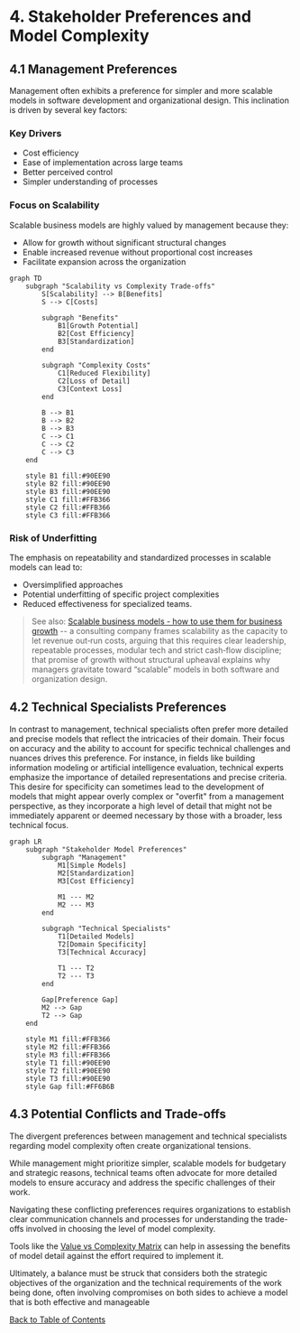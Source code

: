# 4. Stakeholder Preferences and Model Complexity

## 4.1 Management Preferences

Management often exhibits a preference for simpler and more scalable models in software development and organizational design. This inclination is driven by several key factors:

### Key Drivers
- Cost efficiency
- Ease of implementation across large teams
- Better perceived control
- Simpler understanding of processes

### Focus on Scalability
Scalable business models are highly valued by management because they:
- Allow for growth without significant structural changes
- Enable increased revenue without proportional cost increases
- Facilitate expansion across the organization

```mermaid
graph TD
    subgraph "Scalability vs Complexity Trade-offs"
        S[Scalability] --> B[Benefits]
        S --> C[Costs]
        
        subgraph "Benefits"
            B1[Growth Potential]
            B2[Cost Efficiency]
            B3[Standardization]
        end
        
        subgraph "Complexity Costs"
            C1[Reduced Flexibility]
            C2[Loss of Detail]
            C3[Context Loss]
        end
        
        B --> B1
        B --> B2
        B --> B3
        C --> C1
        C --> C2
        C --> C3
    end
    
    style B1 fill:#90EE90
    style B2 fill:#90EE90
    style B3 fill:#90EE90
    style C1 fill:#FFB366
    style C2 fill:#FFB366
    style C3 fill:#FFB366
```

### Risk of Underfitting
The emphasis on repeatability and standardized processes in scalable models can lead to:
- Oversimplified approaches
- Potential underfitting of specific project complexities
- Reduced effectiveness for specialized teams.

> See also: [Scalable business models - how to use them for business growth](https://serengetitech.com/business/scalable-business-models-how-to-use-them-for-business-growth/) -- a consulting company frames scalability as the capacity to let revenue out‑run costs, arguing that this requires clear leadership, repeatable processes, modular tech and strict cash‑flow discipline; that promise of growth without structural upheaval explains why managers gravitate toward “scalable” models in both software and organization design.

## 4.2 Technical Specialists Preferences

In contrast to management, technical specialists often prefer more detailed and precise models that reflect the intricacies of their domain. 
Their focus on accuracy and the ability to account for specific technical challenges and nuances drives this preference.
For instance, in fields like building information modeling or artificial intelligence evaluation, technical experts emphasize
the importance of detailed representations and precise criteria. This desire for specificity can sometimes lead to the development
of models that might appear overly complex or "overfit" from a management perspective, as they incorporate a high level of detail
that might not be immediately apparent or deemed necessary by those with a broader, less technical focus.


```mermaid
graph LR
    subgraph "Stakeholder Model Preferences"
        subgraph "Management"
            M1[Simple Models]
            M2[Standardization]
            M3[Cost Efficiency]
            
            M1 --- M2
            M2 --- M3
        end
        
        subgraph "Technical Specialists"
            T1[Detailed Models]
            T2[Domain Specificity]
            T3[Technical Accuracy]
            
            T1 --- T2
            T2 --- T3
        end
        
        Gap[Preference Gap]
        M2 --> Gap
        T2 --> Gap
    end
    
    style M1 fill:#FFB366
    style M2 fill:#FFB366
    style M3 fill:#FFB366
    style T1 fill:#90EE90
    style T2 fill:#90EE90
    style T3 fill:#90EE90
    style Gap fill:#FF6B6B
```

## 4.3 Potential Conflicts and Trade-offs

The divergent preferences between management and technical specialists regarding model complexity often create organizational tensions.

While management might prioritize simpler, scalable models for budgetary and strategic reasons, technical teams often advocate for more detailed models to ensure accuracy and address the specific challenges of their work.

Navigating these conflicting preferences requires organizations to establish clear communication channels and processes for understanding the trade-offs involved in choosing the level of model complexity. 

Tools like the [Value vs Complexity Matrix](https://fibery.io/blog/product-management/value-complexity-matrix/) can help in assessing the benefits of model detail against the effort required to implement it. 

Ultimately, a balance must be struck that considers both the strategic objectives of the organization and the technical requirements of the work being done, often involving compromises on both sides to achieve a model that is both effective and manageable

[Back to Table of Contents](../README.md)
